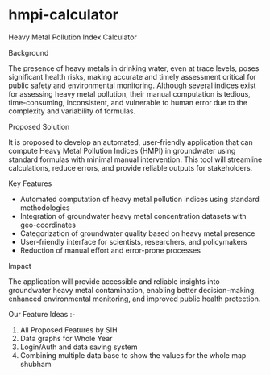 # hmpi-calculator
Heavy Metal Pollution Index Calculator

Background

The presence of heavy metals in drinking water, even at trace levels, poses significant health risks, making accurate and timely assessment critical for public safety and environmental monitoring. Although several indices exist for assessing heavy metal pollution, their manual computation is tedious, time-consuming, inconsistent, and vulnerable to human error due to the complexity and variability of formulas.

Proposed Solution

It is proposed to develop an automated, user-friendly application that can compute Heavy Metal Pollution Indices (HMPI) in groundwater using standard formulas with minimal manual intervention. This tool will streamline calculations, reduce errors, and provide reliable outputs for stakeholders.

Key Features
- Automated computation of heavy metal pollution indices using standard methodologies
- Integration of groundwater heavy metal concentration datasets with geo-coordinates
- Categorization of groundwater quality based on heavy metal presence
- User-friendly interface for scientists, researchers, and policymakers
- Reduction of manual effort and error-prone processes

Impact

The application will provide accessible and reliable insights into groundwater heavy metal contamination, enabling better decision-making, enhanced environmental monitoring, and improved public health protection.

Our Feature Ideas :-
1. All Proposed Features by SIH
2. Data graphs for Whole Year
3. Login/Auth and data saving system
4. Combining multiple data base to show the values for the whole map
shubham